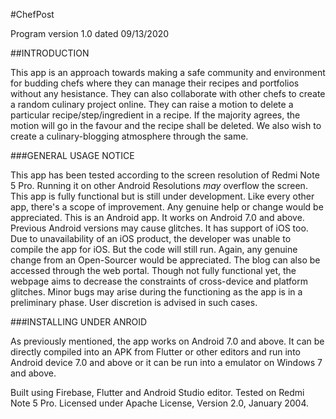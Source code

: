 #ChefPost

Program version 1.0 dated 09/13/2020

##INTRODUCTION

This app is an approach towards making a safe community and environment for budding chefs where they can manage their recipes and portfolios without any hesistance. They can also collaborate with other chefs to create a random culinary project online. They can raise a motion to delete a particular recipe/step/ingredient in a recipe. If the majority agrees, the motion will go in the favour and the recipe shall be deleted. We also wish to create a culinary-blogging atmosphere through the same.

###GENERAL USAGE NOTICE

This app has been tested according to the screen resolution of Redmi Note 5 Pro. Running it on other Android Resolutions _may_ overflow the screen.
This app is fully functional but is still under development. Like every other app, there's a scope of improvement. Any genuine help or change would be appreciated.
This is an Android app. It works on Android 7.0 and above. Previous Android versions may cause glitches. It has support of iOS too. Due to unavailability of an iOS product, the developer was unable to compile the app for iOS. But the code will still run. Again, any genuine change from an Open-Sourcer would be appreciated.
The blog can also be accessed through the web portal. Though not fully functional yet, the webpage aims to decrease the constraints of cross-device and platform glitches.
Minor bugs may arise during the functioning as the app is in a preliminary phase. User discretion is advised in such cases.

###INSTALLING UNDER ANROID

As previously mentioned, the app works on Android 7.0 and above. It can be directly compiled into an APK from Flutter or other editors and run into Android device 7.0 and above or it can be run into a emulator on Windows 7 and above.


Built using Firebase, Flutter and Android Studio editor. Tested on Redmi Note 5 Pro. Licensed under Apache License, Version 2.0, January 2004.
